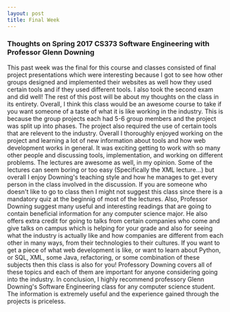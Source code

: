 ```yaml
---
layout: post
title: Final Week
---
```


### Thoughts on Spring 2017 CS373 Software Engineering with Professor Glenn Downing
This past week was the final for this course and classes consisted of final project presentations which were interesting because I got to see how other groups designed and implemented their websites as well how they used certain tools and if they used different tools. I also took the second exam and did well! The rest of this post will be about my thoughts on the class in its entirety. Overall, I think this class would be an awesome course to take if you want someone of a taste of what it is like working in the industry. This is because the group projects each had 5-6 group members and the project was split up into phases. The project also required the use of certain tools that are relevent to the industry. Overall I thoroughly enjoyed working on the project and learning a lot of new information about tools and how web development works in general. It was exciting getting to work with so many other people and discussing tools, implementation, and working on different problems. The lectures are awesome as well, in my opinion. Some of the lectures can seem boring or too easy (Specifically the XML lecture...) but overall I enjoy Downing's teaching style and how he manages to get every person in the class involved in the discussion. If you are someone who doesn't like to go to class then I might not suggest this class since there is a mandatory quiz at the beginnig of most of the lectures. Also, Professor Downing suggest many useful and interesting readings that are going to contain beneficial information for any computer science major. He also offers extra credit for going to talks from certain companies who come and give talks on campus which is helping for your grade and also for seeing what the industry is actually like and how companies are different from each other in many ways, from their technologies to their cultures. If you want to get a piece of what web development is like, or want to learn about Python, or SQL, XML, some Java, refactoring, or some combination of these subjects then this class is also for you! Professory Downing covers all of these topics and each of them are important for anyone considering going into the industry. In conclusion, I highly recommend professory Glenn Downing's Software Engineering class for any computer science student. The information is extremely useful and the experience gained through the projects is priceless.


